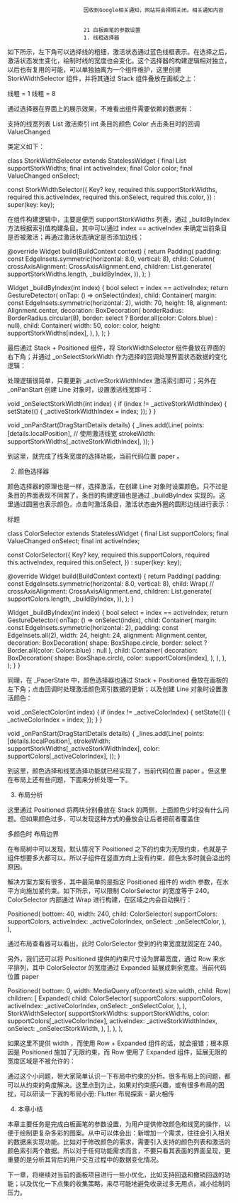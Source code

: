 
                            
                            因收到Google相关通知，网站将会择期关闭。相关通知内容
                            
                            
                            21 白板画笔的参数设置
                            1. 线粗选择器

如下所示，左下角可以选择线的粗细，激活状态通过蓝色线框表示。在选择之后，激活状态发生变化，绘制时线的宽度也会变化。这个选择器的构建逻辑相对独立，以后也有复用的可能，可以单独抽离为一个组件维护，这里创建 StorkWidthSelector 组件，并将其通过 Stack 组件叠放在画板之上：




线粗 = 1
线粗 = 8










通过选择器在界面上的展示效果，不难看出组件需要依赖的数据有：


支持的线宽列表 List<double>
激活索引 int
条目的颜色 Color
点击条目时的回调 ValueChanged<int>


类定义如下：

class StorkWidthSelector extends StatelessWidget {
  final List<double> supportStorkWidths;
  final int activeIndex;
  final Color color;
  final ValueChanged<int> onSelect;


  const StorkWidthSelector({
    Key? key,
    required this.supportStorkWidths,
    required this.activeIndex,
    required this.onSelect,
    required this.color,
  }) : super(key: key);




在组件构建逻辑中，主要是便历 supportStorkWidths 列表，通过 _buildByIndex 方法根据索引值构建条目。其中可以通过 index == activeIndex 来确定当前条目是否被激活；再通过激活状态确定是否添加边线：

@override
Widget build(BuildContext context) {
  return Padding(
    padding: const EdgeInsets.symmetric(horizontal: 8.0, vertical: 8),
    child: Column(
        crossAxisAlignment: CrossAxisAlignment.end,
        children: List.generate(
          supportStorkWidths.length,
          _buildByIndex,
        )),
  );
}

Widget _buildByIndex(int index) {
  bool select = index == activeIndex;
  return GestureDetector(
    onTap: () => onSelect(index),
    child: Container(
      margin: const EdgeInsets.symmetric(horizontal: 2),
      width: 70,
      height: 18,
      alignment: Alignment.center,
      decoration: BoxDecoration(
          borderRadius: BorderRadius.circular(8),
          border: select ? Border.all(color: Colors.blue) : null),
      child: Container(
        width: 50,
        color: color,
        height: supportStorkWidths[index],
      ),
    ),
  );
}




最后通过 Stack + Positioned 组件，将 StorkWidthSelector 组件叠放在界面的右下角；并通过 _onSelectStorkWidth 作为选择的回调处理界面状态数据的变化逻辑：



处理逻辑很简单，只要更新 _activeStorkWidthIndex 激活索引即可；另外在 _onPanStart 创建 Line 对象时，设置激活线宽即可：

void _onSelectStorkWidth(int index) {
  if (index != _activeStorkWidthIndex) {
    setState(() {
      _activeStorkWidthIndex = index;
    });
  }
}

void _onPanStart(DragStartDetails details) {
  _lines.add(Line(
    points: [details.localPosition],
    // 使用激活线宽
    strokeWidth: supportStorkWidths[_activeStorkWidthIndex],
  ));
}


到这里，就完成了线条宽度的选择功能，当前代码位置 paper 。



2. 颜色选择器

颜色选择器的原理也是一样，选择激活，在创建 Line 对象时设置颜色。只不过是条目的界面表现不同罢了，条目的构建逻辑也是通过 _buildByIndex 实现的。这里通过圆圈也表示颜色，点击时激活条目，激活状态由外圈的圆形边线进行表示：




标题












class ColorSelector extends StatelessWidget {
  final List<Color> supportColors;
  final ValueChanged<int> onSelect;
  final int activeIndex;

  const ColorSelector({
    Key? key,
    required this.supportColors,
    required this.activeIndex,
    required this.onSelect,
  }) : super(key: key);

  @override
  Widget build(BuildContext context) {
    return Padding(
      padding: const EdgeInsets.symmetric(horizontal: 8.0, vertical: 8),
      child: Wrap(
          // crossAxisAlignment: CrossAxisAlignment.end,
          children: List.generate(
            supportColors.length,
            _buildByIndex,
          )),
    );
  }

  Widget _buildByIndex(int index) {
    bool select = index == activeIndex;
    return GestureDetector(
      onTap: () => onSelect(index),
      child: Container(
        margin: const EdgeInsets.symmetric(horizontal: 2),
        padding: const EdgeInsets.all(2),
        width: 24,
        height: 24,
        alignment: Alignment.center,
        decoration: BoxDecoration(
          shape: BoxShape.circle,
            border: select ? Border.all(color: Colors.blue) : null
        ),
        child: Container(
          decoration: BoxDecoration(
              shape: BoxShape.circle,
            color: supportColors[index],
          ),
        ),
      ),
    );
  }
}




同理，在 _PaperState 中，颜色选择器也通过 Stack + Positioned 叠放在画板的左下角；点击回调时处理激活颜色索引数据的更新；以及创建 Line 对象时设置激活颜色：



void _onSelectColor(int index) {
  if (index != _activeColorIndex) {
    setState(() {
      _activeColorIndex = index;
    });
  }
}

void _onPanStart(DragStartDetails details) {
  _lines.add(Line(
    points: [details.localPosition],
    strokeWidth: supportStorkWidths[_activeStorkWidthIndex],
    color: supportColors[_activeColorIndex],
  ));
}


到这里，颜色选择和线宽选择功能就已经实现了，当前代码位置 paper 。但这里在布局上还有些问题，下面来分析处理一下。



3. 布局分析

这里通过 Positioned 将两块分别叠放在 Stack 的两侧，上面颜色少时没有什么问题。但如果颜色过多，可以发现这种方式的叠放会让后者把前者覆盖住




多颜色时
布局边界










在布局树中可以发现，默认情况下 Positioned 之下的约束为无限约束，也就是子组件想要多大都可以。所以子组件在竖直方向上没有约束，颜色太多时就会溢出的原因。





解决方案方案有很多，其中最简单的是指定 Positioned 组件的 width 参数，在水平方向施加紧约束。如下所示，可以限制 ColorSelector 的宽度等于 240。 ColorSelector 内部通过 Wrap 进行构建，在区域之内会自动换行：



Positioned(
  bottom: 40,
  width: 240, 
  child: ColorSelector(
    supportColors: supportColors,
    activeIndex: _activeColorIndex,
    onSelect: _onSelectColor,
  ),
),


通过布局查看器可以看出，此时 ColorSelector 受到的约束宽度就固定在 240。





另外，我们还可以将 Positioned 提供的约束尺寸设为屏幕宽度，通过 Row 来水平排列，其中 ColorSelector 的宽度通过 Expanded 延展成剩余宽度。当前代码位置 paper



Positioned(
  bottom: 0,
  width: MediaQuery.of(context).size.width,
  child: Row(
    children: [
      Expanded(
        child: ColorSelector(
          supportColors: supportColors,
          activeIndex: _activeColorIndex,
          onSelect: _onSelectColor,
        ),
      ),
      StorkWidthSelector(
        supportStorkWidths: supportStorkWidths,
        color: supportColors[_activeColorIndex],
        activeIndex: _activeStorkWidthIndex,
        onSelect: _onSelectStorkWidth,
      ),
    ],
  ),
),


如果这里不提供 width ，而使用 Row + Expanded 组件的话，就会报错；根本原因是 Positioned 施加了无限约束，而 Row 使用了 Expanded 组件，延展无限的宽度区域是不被允许的：



通过这个小问题，带大家简单认识一下布局中约束的分析。很多布局上的问题，都可以从约束的角度解决。这里点到为止，如果对约束感兴趣，或有很多布局的困扰，可以研读一下我的布局小册: Flutter 布局探索 - 薪火相传



4. 本章小结

本章主要任务是完成白板画笔的参数设置，为用户提供修改颜色和线宽的操作，以便于绘制更复杂多彩的图案。从中可以体会出：新增加一个需求，往往会引入相关的数据来实现功能。比如对于修改颜色的需求，需要引入支持的颜色列表和激活的颜色索引两个数据。所以对于任何功能需求而言，不要只看其表面的界面呈现，更重要的是分析其背后的用户交互过程中的数据变化情况。

下一章，将继续对当前的画板项目进行一些小优化，比如支持回退和撤销回退的功能；以及优化一下点集的收集策略，来尽可能地避免收录过多无用点，减小绘制的压力。

                        
                        
                            